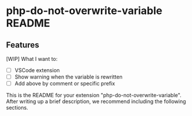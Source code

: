 # php-do-not-overwrite-variable README

## Features

[WIP]
What I want to:

- [ ] VSCode extension
- [ ] Show warning when the variable is rewritten
- [ ] Add above by comment or specific prefix

This is the README for your extension "php-do-not-overwrite-variable". After writing up a brief description, we recommend including the following sections.
